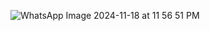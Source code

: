 ![WhatsApp Image 2024-11-18 at 11 56 51 PM](https://github.com/user-attachments/assets/9d74ee9e-4566-449a-9d05-d596f38bfd63)
